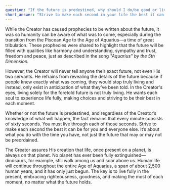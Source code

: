 ```yaml
---
question: "If the future is predestined, why should I do/be good or live righteously?"
short_answer: "Strive to make each second in your life the best it can be for you and everyone else."
---
```


While the Creator has caused prophecies to be written about the future, it was so humanity can be aware of what was to come, especially during the transition from the Piscean Age to the Age of Aquarius—a time of great tribulation. These prophecies were shared to highlight that the future will be filled with qualities like harmony and understanding, sympathy and trust, freedom and peace, just as described in the song *"Aquarius" by the 5th Dimension.*

However, the Creator will never tell anyone their exact future, not even His two servants. He refrains from revealing the details of the future because if people knew exactly what was coming, they would stop truly living and instead, only exist in anticipation of what they’ve been told. In the Creator's eyes, living solely for the foretold future is not truly living. He wants each soul to experience life fully, making choices and striving to be their best in each moment.

Whether or not the future is predestined, and regardless of the Creator’s knowledge of what will happen, the fact remains that every minute consists of sixty seconds. You must live through each of those seconds. Strive to make each second the best it can be for you and everyone else. It’s about what you do with the time you have, not just the future that may or may not be preordained.

The Creator assures His creation that life, once present on a planet, is always on that planet. No planet has ever been fully extinguished—dinosaurs, for example, still walk among us and soar above us. Human life will continue throughout the entire Age of Aquarius, a span of about 2,500 human years, and it has only just begun. The key is to live fully in the present, embracing righteousness, goodness, and making the most of each moment, no matter what the future holds.
